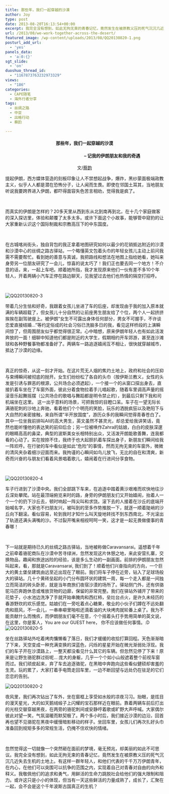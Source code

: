 ```yaml
---
title: 那些年，我们一起穿越的沙漠
author: Joy
type: post
date: 2013-08-20T16:13:54+00:00
excerpt: 我完全没有想到，如此无拘无束的青春记忆，竟然发生在被原教义压的死气沉沉几近失去生机的土地上。有这样一群年轻人，和他们代表的千千万万伊朗青年，在内心，在他们可以突围可以抗争的范围之内，实现着自己对青春对自由的向外和释义。
url: /2013/08/we-work-together-across-the-desert/
featured_image: /wp-content/uploads/2013/08/QQ20130820-1.png
posturl_add_url:
  - 'yes'
panels_data:
  - 'a:0:{}'
sgt_slide:
  - 'on'
duoshuo_thread_id:
  - "1167873763232973329"
views:
  - "186"
categories:
  - CAPE随笔
  - 海外行者分享
tags:
  - 丝绸之路
  - 中亚
  - 出格行动
  - 蔡韵

---
```

<h4 style="text-align: center;">
  那些年，我们一起穿越的沙漠
</h4>

<h4 style="text-align: center;">
                                                       &#8211; 记我的伊朗朋友和我的奇遇
</h4>

<p style="text-align: center;">
  文/<a href="http://weibo.com/xiaoyuniris" target="_blank">蔡韵</a>
</p>

提起伊朗，西方媒体营造的刻板印象让人不禁想起战争，爆炸，黑纱蒙面极端政教主义，似乎人人都是潜在恐怖分子，让人闻而生畏。即使在邻国土耳其，当地朋友听说我要跨界进入伊朗，都吓得面容失色苦言相劝，觉得我是疯了。

&nbsp;

而真实的伊朗是怎样的？20多天里从西到东从北到南再到北，在十几个家庭做客的深入探访里，体验和颠覆了太多太多。或许下面这个小故事，能够管中窥豹的让大家重新认识这个国际制裁和宗教高压下的中东国度。

&nbsp;

在古城喀尚街头，独自背包的我正拿着地图研究如何以最少的花销抵达附近的沙漠和沙漠中心的丝绸之路古驿站，一个略懂英文包着头巾的年轻女孩儿主动上前问我需不需要帮忙。看到她的善意与真诚，我把路线和想法在地图上指给她看，她叫来身旁另一位朋友研究了一会儿，惊喜的说太巧了！我们正也要去同一个地方！不介意的话，来，一起上车吧。顺着她所指，我才发现原来他们一伙有差不多10个年轻人，开着两辆小汽车正停在路边聊天，见我望过去他们也热情的隔空打招呼。

&nbsp;

![QQ20130820-3][1] 

带着几分生怯和好奇，我跟着女孩儿坐进了车的后座，却发现由于我的加入原本就满的车辆超载了，但女孩儿十分自然的让前座男生朋友给了个位，两个人一起挤挤挨挨在副驾驶座上。被伊朗“女生不可露出身体任何部分，男女不可握手，不许谈恋爱直接结婚…”等约定俗成的社会习俗已洗脑多日的我，看见这样桥段的上演瞬间惊了，但周围朋友似乎都觉得很正常。心中暗想，原来伊朗年轻人也有如此活泼奔放的一面！细聊中知道他们都是附近的大学生，假期相约开车郊游，甚至连沙滩球和各种野餐事物都准备好了。两辆车一路追逐嬉闹互不相让，很快就穿越城市，抵达了沙漠的边缘。

&nbsp;

真正的惊奇，从这一刻才开始。在这片荒无人烟的焦灼土地上，政府和社会的压抑与束缚瞬间被彻底的抛开。女生们纷纷松了各自的头巾（按伊斯兰教义，女性的头发是引诱与罪恶的根源，公共场合必须遮起），一个接一个的从窗口探出身去，直接扒着车坐在了车窗外面，彼此分着食物拉着手儿唱起歌，随着车里调高声量的摇滚音乐起舞摇摆（公共场合的歌唱与舞蹈都是明令禁止的），到最后只剩下我和司机端坐在这里。 这一出乎意料的场景，可把我惊的目瞪口呆。车子在一望无际长满骆驼刺的沙地上奔驰，看着他们个个明亮的笑脸，玩乐的洒脱疯狂以及艳阳下与大自然的亲密接触，来自所谓“半开放国度”，游历众多的我瞬间觉得青春苍白了。其中一位坐我前排叫Ali的高大男生，英文虽然不甚灵光，却总爱给我讲笑话，竟然也能听懂他的表达笑的前仰后合；另一位被唤作Zahra的姑娘，白白的皮肤深邃的眼睛高高的鼻梁，典型的波斯美女长相特别出众，又活泼开朗能歌善舞，连我都看的心动了。实在按捺不住，我终于也大起胆扒着车探出身子，新朋友们瞬间给我一阵欢呼。在行驶的车中看似是如此“危险”的事情，然而无拘无束的车窗外，微微的清风夹杂着细沙迎面而来。我拘谨的心瞬间如鸟儿放飞，无比的自在和清爽，新奇而兴奋的与朋友们看着风景唱着歌儿，嬉闹着在行进间分享食物。

&nbsp;

![QQ20130820-4][2] 

车子行进到了沙漠中央。我们全部跳下车来，在追逐中踏着黄沙艰难而欢快地往沙丘深处攀爬。站在最顶端俯览来时的路，身旁的伊朗朋友们又开始嬉闹，抬着人一个一个的扔下沙丘去，顿时响起一阵尖叫和求饶。滚下去的人接着在沙丘的底端开始喊名字，大家也不扫朋友兴，被叫到的至多作势推脱一下，就逐一顺着陡峭的沙丘向下翻滚。看似容易，轮到我时才知什么叫天旋地转找不到东西南北，不光滚出了轨道还满头满嘴的沙。不过裂开嘴来相视呵呵一笑，这才是一起无畏做傻事的青春哪！

&nbsp;

下一站就是期待已久的丝绸之路古驿站，当地被称做Caravansarai。遥想着千年之前牵着骆驼商队在沙漠中苦寻绿洲，忽然发现这片休憩之地，来此安营扎寨，交换物品，趣闻和旅途凶险的经验，该是多么生动的一副画面。前排的伊朗朋友忽然叫起来，看，那就是Caravansarai, 我们到了！顺着他们兴奋指向的方向，一个巨大的黄土堡垒建筑由远至近出现在了眼前。我们将车子停在近旁，钻入了足球场般大的驿站。几十个黄砖垒起的小门分布圆环状的建筑一周，每一个走入都是一间独立而简洁的砖头卧房，就是当年商旅们夜宿沙漠的场所了。驿站侧门外，还有供骆驼马匹奔跑休息或堆放货物的边廊，保留的非常完整。我们在驿站外铺开了带来的花垫子，小水池边洗净了手就开始串腌肉和西红柿，垒灶台点火，是许久未经历的春游野炊的欢乐感觉。姑娘们在一旁吃着点心糖果，敬业的小伙子们蹲在不远处翻肉和扇风，不一会儿，一串串噼里啪啦还滴着油的大块烤肉就轮番上桌了。我为不能贡献什么而愧疚，而伊朗朋友们毫不在意，个个摇着头打手势用简单的英文说，在这里，你是客人，You are our GUEST here， 你不应该做任何事情。:D  
![QQ20130820-5][3] 

坐在丝路驿站外吃着烤肉慵懒看了落日，我们才缓缓的收拾打算回程。天色渐渐暗了下来，天空变成一种充满变换的深蓝色，闪烁的星星开始在微光渐弱处浮现。我们的车子开在沙漠路上，一整天都没看见什么其它的车辆。但忽然见停了下来！原来是让野生骆驼群过街呢… 庞大的身躯，几乎一个个如小山般遮着整个前视车窗而过。我们顽皮起来，弃了车去追逐骆驼，在黑暗中奔跑向这些看似健硕却害羞的生灵。玩的累了，大家打着手电筒走回车里，一边不断回望与远处仍在驻足的它们恋恋的告别。

![QQ20130820-2][4] 

夜风里，我们再次钻出了车外，坐在窗框上享受如水般的凉夜习习。抬眼，是炫目的漫天星光，大的如天鹅绒缎子上闪耀的宝石那样近在眼前。靠着两辆车前后打出的光柱交替穿越黑夜，在两旁的骆驼刺间或安静哼着歌或旷野大声呼喊。大家偶尔彼此对望一笑，气氛温暖而默契极了。两个多小时后，我们接近沙漠的边沿，回首再也望不见骆驼在黑夜中缓慢暗影移动的样子。坐回车里，女孩儿们再次扎好头巾准备回到规矩多多的常规生活，仍掩不住欢快的情绪。

&nbsp;

忽然觉得这一切就像一个突然砸在面前的梦境，毫无预兆，却美丽的如此不可思议。我完全没有想到，如此无拘无束的青春记忆，竟然发生在被原教义压的死气沉沉几近失去生机的土地上。有这样一群年轻人，和他们代表的千千万万伊朗青年，在内心，在他们可以突围可以抗争的范围之内，实现着自己对青春对自由的向外和释义。我敬佩他们的追求和勇气，用鲜活的生命力跳脱社会给他们的强大限制和阻力。或许这只是小小的体现，但当有一天这些鲜活的力量成熟了，成长了，汇聚在一起，会不会是这个千年波斯古国真正的生机？

 [1]: http://pic.yupoo.com/chenluaihr_v/D6jgIx6q/medium.jpg
 [2]: http://pic.yupoo.com/chenluaihr_v/D6jgN8Xo/medium.jpg
 [3]: http://pic.yupoo.com/chenluaihr_v/D6jgVuQo/medium.jpg
 [4]: http://pic.yupoo.com/chenluaihr_v/D6jgBRwE/medium.jpg